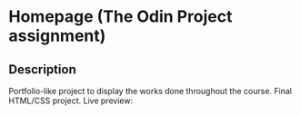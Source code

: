 # Homepage (The Odin Project assignment)

## Description
Portfolio-like project to display the works done throughout the course. Final HTML/CSS project.
Live preview: 